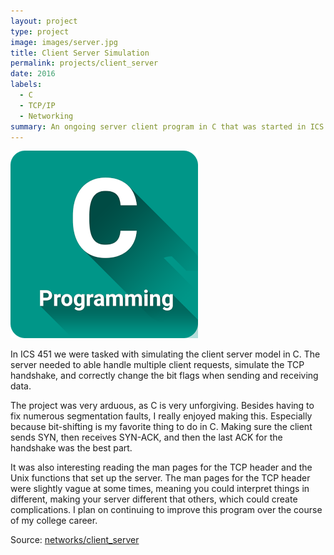 ```yaml
---
layout: project
type: project
image: images/server.jpg
title: Client Server Simulation
permalink: projects/client_server
date: 2016
labels:
  - C
  - TCP/IP
  - Networking
summary: An ongoing server client program in C that was started in ICS 451.
---
```


<img class="ui image" src="../images/c.png">

In ICS 451 we were tasked with simulating the client server model in C. The server needed to able handle multiple client requests, simulate the TCP handshake, and correctly change the bit flags when sending and receiving data. 

The project was very arduous, as C is very unforgiving. Besides having to fix numerous segmentation faults, I really enjoyed making this. Especially because bit-shifting is my favorite thing to do in C. Making sure the client sends SYN, then receives SYN-ACK, and then the last ACK for the handshake was the best part. 

It was also interesting reading the man pages for the TCP header and the Unix functions that set up the server. The man pages for the TCP header were slightly vague at some times, meaning you could interpret things in different, making your server different that others, which could create complications. I plan on continuing to improve this program over the course of my college career. 

Source: <a href="https://github.com/markrcummins/networks/tree/master/client_server"><i class="large github icon "></i>networks/client_server</a>

